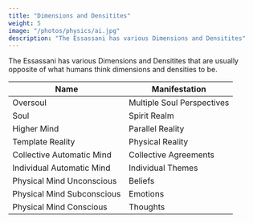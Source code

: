 ```yaml
---
title: "Dimensions and Densitites"
weight: 5
image: "/photos/physics/ai.jpg"
description: "The Essassani has various Dimensions and Densitites"
---
```


The Essassani has various Dimensions and Densitites that are usually opposite of what humans think dimensions and densities to be.

Name | Manifestation
--- | ---
Oversoul | Multiple Soul Perspectives
Soul | Spirit Realm
Higher Mind | Parallel Reality
Template Reality | Physical Reality
Collective Automatic Mind | Collective Agreements  
Individual Automatic Mind | Individual Themes
Physical Mind Unconscious | Beliefs
Physical Mind Subconscious | Emotions
Physical Mind Conscious | Thoughts



